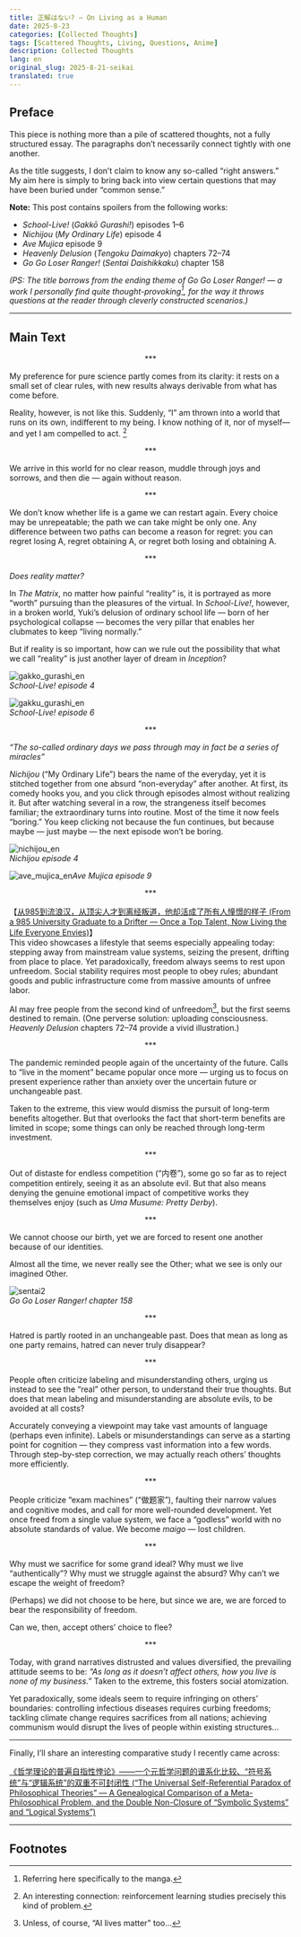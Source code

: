 ```yaml
---
title: 正解はない? — On Living as a Human
date: 2025-8-23
categories: [Collected Thoughts]
tags: [Scattered Thoughts, Living, Questions, Anime]
description: Collected Thoughts
lang: en
original_slug: 2025-8-21-seikai
translated: true
---
```


## Preface

This piece is nothing more than a pile of scattered thoughts, not a fully structured essay. The paragraphs don’t necessarily connect tightly with one another.  

As the title suggests, I don’t claim to know any so-called “right answers.” My aim here is simply to bring back into view certain questions that may have been buried under “common sense.”  

**Note:** This post contains spoilers from the following works:  
- *School-Live!* (*Gakkō Gurashi!*) episodes 1–6  
- *Nichijou* (*My Ordinary Life*) episode 4  
- *Ave Mujica* episode 9  
- *Heavenly Delusion* (*Tengoku Daimakyo*) chapters 72–74  
- *Go Go Loser Ranger!* (*Sentai Daishikkaku*) chapter 158  

*(PS: The title borrows from the ending theme of *Go Go Loser Ranger!* — a work I personally find quite thought-provoking[^1], for the way it throws questions at the reader through cleverly constructed scenarios.)*  

[^1]: Referring here specifically to the manga.  

---

## Main Text

<p style="text-align: center;">***</p>

My preference for pure science partly comes from its clarity: it rests on a small set of clear rules, with new results always derivable from what has come before.  

Reality, however, is not like this. Suddenly, “I” am thrown into a world that runs on its own, indifferent to my being. I know nothing of it, nor of myself—and yet I am compelled to act. [^2]  

[^2]: An interesting connection: reinforcement learning studies precisely this kind of problem.  

<p style="text-align: center;">***</p>

We arrive in this world for no clear reason, muddle through joys and sorrows, and then die — again without reason.  

<p style="text-align: center;">***</p>

We don’t know whether life is a game we can restart again. Every choice may be unrepeatable; the path we can take might be only one. Any difference between two paths can become a reason for regret: you can regret losing A, regret obtaining A, or regret both losing and obtaining A.  

<p style="text-align: center;">***</p>

*Does reality matter?*  

In *The Matrix*, no matter how painful “reality” is, it is portrayed as more “worth” pursuing than the pleasures of the virtual. In *School-Live!*, however, in a broken world, Yuki’s delusion of ordinary school life — born of her psychological collapse — becomes the very pillar that enables her clubmates to keep “living normally.”  

But if reality is so important, how can we rule out the possibility that what we call “reality” is just another layer of dream in *Inception*?  

![gakko_gurashi_en](https://19817bc.webp.li/2025/09/gakko_gurashi_en.png)  
*School-Live! episode 4*  

![gakku_gurashi_en](https://19817bc.webp.li/2025/09/gakku_gurashi_en.png)  
*School-Live! episode 6*  

<p style="text-align: center;">***</p>

*“The so-called ordinary days we pass through may in fact be a series of miracles”*  

*Nichijou* (“My Ordinary Life”) bears the name of the everyday, yet it is stitched together from one absurd “non-everyday” after another. At first, its comedy hooks you, and you click through episodes almost without realizing it. But after watching several in a row, the strangeness itself becomes familiar; the extraordinary turns into routine. Most of the time it now feels “boring.” You keep clicking not because the fun continues, but because maybe — just maybe — the next episode won’t be boring. 

![nichijou_en](https://19817bc.webp.li/2025/09/nichijou_en.png)  
*Nichijou episode 4*  

![ave_mujica_en](https://19817bc.webp.li/2025/09/ave_mujica_en.png)*Ave Mujica episode 9*  

<p style="text-align: center;">***</p>

【[从985到流浪汉，从顶尖人才到离经叛道，他却活成了所有人憧憬的样子 (From a 985 University Graduate to a Drifter — Once a Top Talent, Now Living the Life Everyone Envies)](https://www.bilibili.com/video/BV1u2EqzHErn)】  
This video showcases a lifestyle that seems especially appealing today: stepping away from mainstream value systems, seizing the present, drifting from place to place. Yet paradoxically, freedom always seems to rest upon unfreedom. Social stability requires most people to obey rules; abundant goods and public infrastructure come from massive amounts of unfree labor.  

AI may free people from the second kind of unfreedom[^3], but the first seems destined to remain. (One perverse solution: uploading consciousness. *Heavenly Delusion* chapters 72–74 provide a vivid illustration.)  

[^3]: Unless, of course, “AI lives matter” too…  

<p style="text-align: center;">***</p>

The pandemic reminded people again of the uncertainty of the future. Calls to “live in the moment” became popular once more — urging us to focus on present experience rather than anxiety over the uncertain future or unchangeable past.  

Taken to the extreme, this view would dismiss the pursuit of long-term benefits altogether. But that overlooks the fact that short-term benefits are limited in scope; some things can only be reached through long-term investment.  

<p style="text-align: center;">***</p>

Out of distaste for endless competition (“内卷”), some go so far as to reject competition entirely, seeing it as an absolute evil. But that also means denying the genuine emotional impact of competitive works they themselves enjoy (such as *Uma Musume: Pretty Derby*).  

<p style="text-align: center;">***</p>

We cannot choose our birth, yet we are forced to resent one another because of our identities.  

Almost all the time, we never really see the Other; what we see is only our imagined Other.  

![sentai2](https://19817bc.webp.li/2025/09/sentai_en.jpg)  
*Go Go Loser Ranger! chapter 158*

<p style="text-align: center;">***</p>

Hatred is partly rooted in an unchangeable past. Does that mean as long as one party remains, hatred can never truly disappear?  

<p style="text-align: center;">***</p>

People often criticize labeling and misunderstanding others, urging us instead to see the “real” other person, to understand their true thoughts. But does that mean labeling and misunderstanding are absolute evils, to be avoided at all costs?  

Accurately conveying a viewpoint may take vast amounts of language (perhaps even infinite). Labels or misunderstandings can serve as a starting point for cognition — they compress vast information into a few words. Through step-by-step correction, we may actually reach others’ thoughts more efficiently.  

<p style="text-align: center;">***</p>

People criticize “exam machines” (“做题家”), faulting their narrow values and cognitive modes, and call for more well-rounded development. Yet once freed from a single value system, we face a “godless” world with no absolute standards of value. We become *maigo* — lost children.  

<p style="text-align: center;">***</p>

Why must we sacrifice for some grand ideal? Why must we live “authentically”? Why must we struggle against the absurd? Why can’t we escape the weight of freedom?  

(Perhaps) we did not choose to be here, but since we are, we are forced to bear the responsibility of freedom.  

Can we, then, accept others’ choice to flee?  

<p style="text-align: center;">***</p>

Today, with grand narratives distrusted and values diversified, the prevailing attitude seems to be: *“As long as it doesn’t affect others, how you live is none of my business.”* Taken to the extreme, this fosters social atomization.  

Yet paradoxically, some ideals seem to require infringing on others’ boundaries: controlling infectious diseases requires curbing freedoms; tackling climate change requires sacrifices from all nations; achieving communism would disrupt the lives of people within existing structures…  

---

Finally, I’ll share an interesting comparative study I recently came across:  

[《哲学理论的普遍自指性悖论》——一个元哲学问题的谱系化比较、“符号系统”与“逻辑系统”的双重不可封闭性 (“The Universal Self-Referential Paradox of Philosophical Theories” — A Genealogical Comparison of a Meta-Philosophical Problem, and the Double Non-Closure of “Symbolic Systems” and “Logical Systems”)](https://zhuanlan.zhihu.com/p/1938326188029350392)  

---

## Footnotes